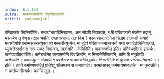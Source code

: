 ```yaml
---
index:  6.1.154
sutra:  मस्करमस्करिणौ वेणुपरिव्राजकयोः
vritti:  padamanjari
---
```


परिव्राजके त्विनिरपीति। मत्वर्थाभावादिनिरप्राप्तः, अतः सोऽपि निपात्यते, न हि परिव्राजको मकरेण तद्वान्, मस्करेण तु वेणुना तद्वान् भवति; दण्डधारणात्, ततः किम् ? मस्करशब्दादिनिना सिद्धम्। एवमपि संयोगे मत्वर्थीयविधानान्मस्करसंयुक्त एव मस्करीत्युच्येत, मा भूदेवं परिव्राजकमात्रवचनो यथा स्यादितीनिर्निपात्यते, व्युत्पत्तेरदर्शनाद्वा नात्र स्पष्टं निपात्यम्, तद्दर्शयति--केचिदिति। माकरणशील इति। प्रतिषेधशीलस इत्यर्थः। कर्मापवादित्वादिति। कर्मशब्देनेह काम्यमर्माणि विवक्षितानि, न नित्यनैमित्तिकानि, तानि हि ममुक्षोरपि कर्त्तव्यानि। यथाऽऽहुः--
	मोक्षार्थी न प्रवर्त्तेत ततः काम्यनिपिद्धयोः।
	नित्यनैमित्तिके कुर्यात् प्रत्यवायनिवृत्तये ।। इति ।
	तानि कर्माण्यपवदितुं प्रतिषेद्धुं शीलमस्य स कर्मापवादी। परमहंसास्तु कर्ममात्रमपवदन्ति। मा कुरुतेति। न कर्त्तव्यानीत्यर्थः। कर्मणि लुङ् ।।

